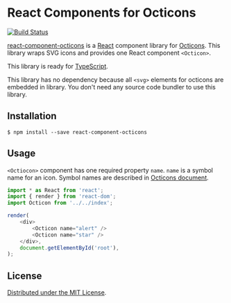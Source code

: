 React Components for Octicons
=============================
[![Build Status](https://travis-ci.org/rhysd/react-component-octicons.svg?branch=master)](https://travis-ci.org/rhysd/react-component-octicons)

[react-component-octicons][] is a [React][] component library for [Octicons][].
This library wraps SVG icons and provides one React component `<Octicon>`.

This library is ready for [TypeScript][].

This library has no dependency because all `<svg>` elements for octicons are embedded in library.
You don't need any source code bundler to use this library.

## Installation

```
$ npm install --save react-component-octicons
```

## Usage

`<Octiocon>` component has one required property `name`. `name` is a symbol name for an icon.
Symbol names are described in [Octicons document][Octicons].

```typescript
import * as React from 'react';
import { render } from 'react-dom';
import Octicon from '../../index';

render(
    <div>
        <Octicon name="alert" />
        <Octicon name="star" />
    </div>,
    document.getElementById('root'),
);
```

## License

[Distributed under the MIT License](LICENSE.txt).


[Octicons]: https://octicons.github.com/
[React]: https://github.com/facebook/react
[react-component-octicons]: https://github.com/rhysd/react-component-octicons
[TypeScript]: https://www.typescriptlang.org/
